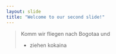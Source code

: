 ```yaml
---
layout: slide
title: "Welcome to our second slide!"
---
```

> Komm wir fliegen nach Bogotaa und 
> - ziehen kokaina
